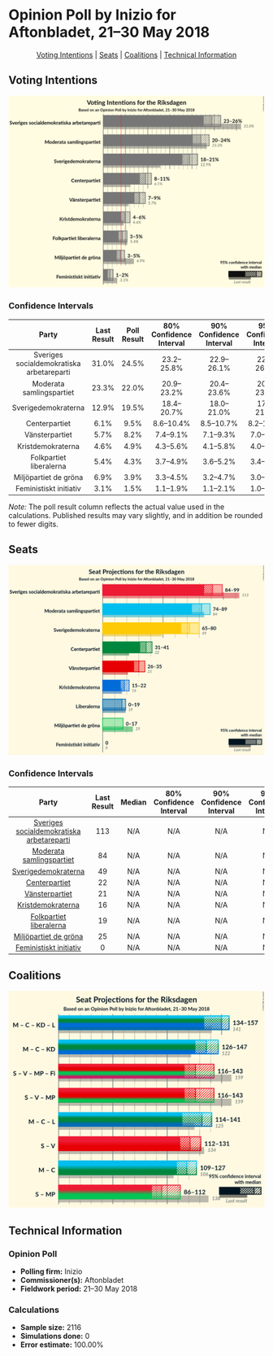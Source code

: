 # Opinion Poll by Inizio for Aftonbladet, 21–30 May 2018

<p align="center"><a href="#voting-intentions">Voting Intentions</a> | <a href="#seats">Seats</a> | <a href="#coalitions">Coalitions</a> | <a href="#technical-information">Technical Information</a></p>

## Voting Intentions

![Graph with voting intentions not yet produced](2018-05-30-Inizio.png "Voting Intentions")

### Confidence Intervals

| Party | Last Result | Poll Result | 80% Confidence Interval | 90% Confidence Interval | 95% Confidence Interval | 99% Confidence Interval |
|:-----:|:-----------:|:-----------:|:-----------------------:|:-----------------------:|:-----------------------:|:-----------------------:|
| Sveriges socialdemokratiska arbetareparti | 31.0% | 24.5% | 23.2–25.8% |22.9–26.1% |22.6–26.5% |22.1–27.0% |
| Moderata samlingspartiet | 23.3% | 22.0% | 20.9–23.2% |20.4–23.6% |20.2–23.9% |19.6–24.4% |
| Sverigedemokraterna | 12.9% | 19.5% | 18.4–20.7% |18.0–21.0% |17.8–21.3% |17.3–21.8% |
| Centerpartiet | 6.1% | 9.5% | 8.6–10.4% |8.5–10.7% |8.2–10.8% |8.0–11.4% |
| Vänsterpartiet | 5.7% | 8.2% | 7.4–9.1% |7.1–9.3% |7.0–9.5% |6.7–9.9% |
| Kristdemokraterna | 4.6% | 4.9% | 4.3–5.6% |4.1–5.8% |4.0–6.0% |3.7–6.3% |
| Folkpartiet liberalerna | 5.4% | 4.3% | 3.7–4.9% |3.6–5.2% |3.4–5.3% |3.2–5.6% |
| Miljöpartiet de gröna | 6.9% | 3.9% | 3.3–4.5% |3.2–4.7% |3.0–4.8% |2.9–5.2% |
| Feministiskt initiativ | 3.1% | 1.5% | 1.1–1.9% |1.1–2.1% |1.0–2.2% |1.0–2.3% |

*Note:* The poll result column reflects the actual value used in the calculations. Published results may vary slightly, and in addition be rounded to fewer digits.

## Seats

![Graph with seats not yet produced](2018-05-30-Inizio-seats.png "Seats")

### Confidence Intervals

| Party | Last Result | Median | 80% Confidence Interval | 90% Confidence Interval | 95% Confidence Interval | 99% Confidence Interval |
|:-----:|:-----------:|:------:|:-----------------------:|:-----------------------:|:-----------------------:|:-----------------------:|
| <a href="#sveriges-socialdemokratiska-arbetareparti">Sveriges socialdemokratiska arbetareparti</a> | 113 | N/A | N/A |N/A |N/A |N/A |
| <a href="#moderata-samlingspartiet">Moderata samlingspartiet</a> | 84 | N/A | N/A |N/A |N/A |N/A |
| <a href="#sverigedemokraterna">Sverigedemokraterna</a> | 49 | N/A | N/A |N/A |N/A |N/A |
| <a href="#centerpartiet">Centerpartiet</a> | 22 | N/A | N/A |N/A |N/A |N/A |
| <a href="#vänsterpartiet">Vänsterpartiet</a> | 21 | N/A | N/A |N/A |N/A |N/A |
| <a href="#kristdemokraterna">Kristdemokraterna</a> | 16 | N/A | N/A |N/A |N/A |N/A |
| <a href="#folkpartiet-liberalerna">Folkpartiet liberalerna</a> | 19 | N/A | N/A |N/A |N/A |N/A |
| <a href="#miljöpartiet-de-gröna">Miljöpartiet de gröna</a> | 25 | N/A | N/A |N/A |N/A |N/A |
| <a href="#feministiskt-initiativ">Feministiskt initiativ</a> | 0 | N/A | N/A |N/A |N/A |N/A |


## Coalitions

![Graph with coalitions seats not yet produced](2018-05-30-Inizio-coalitions-seats.png "Coalitions Seats")


## Technical Information

### Opinion Poll

+ **Polling firm:** Inizio
+ **Commissioner(s):** Aftonbladet
+ **Fieldwork period:** 21–30 May 2018

### Calculations

+ **Sample size:** 2116
+ **Simulations done:** 0
+ **Error estimate:** 100.00%

